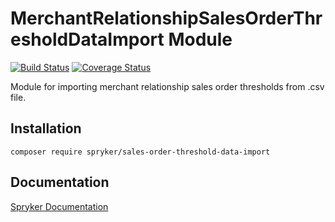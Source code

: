 # MerchantRelationshipSalesOrderThresholdDataImport Module
[![Build Status](https://travis-ci.org/spryker/sales-order-threshold-data-import.svg)](https://travis-ci.org/spryker/sales-order-threshold)
[![Coverage Status](https://coveralls.io/repos/github/spryker/sales-order-threshold-data-import/badge.svg)](https://coveralls.io/github/spryker/sales-order-threshold-data-import)

Module for importing merchant relationship sales order thresholds from .csv file.

## Installation

```
composer require spryker/sales-order-threshold-data-import
```

## Documentation

[Spryker Documentation](https://academy.spryker.com/developing_with_spryker/module_guide/modules.html)

